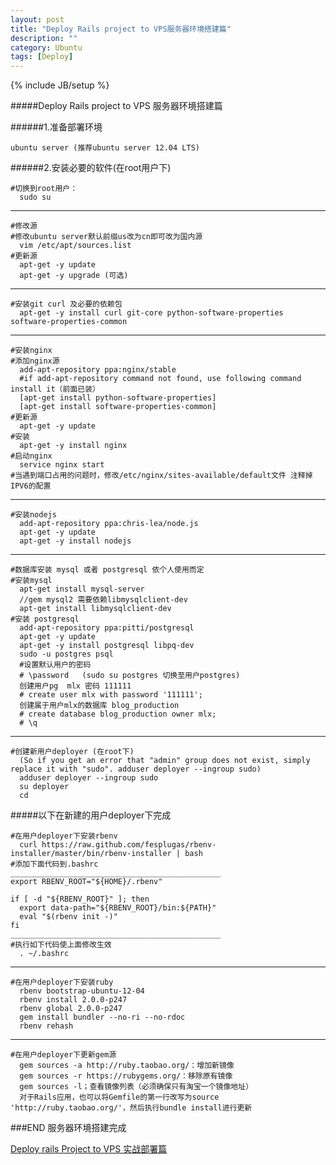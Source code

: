 ```yaml
---
layout: post
title: "Deploy Rails project to VPS服务器环境搭建篇"
description: ""
category: Ubuntu
tags: [Deploy]
---
```

{% include JB/setup %}

#####Deploy Rails project to VPS 服务器环境搭建篇
    
######1.准备部署环境    
    
    ubuntu server (推荐ubuntu server 12.04 LTS)
    
######2.安装必要的软件(在root用户下)

    #切换到root用户： 
      sudo su
___      

      
    #修改源 
    #修改ubuntu server默认前缀us改为cn即可改为国内源
      vim /etc/apt/sources.list
    #更新源
      apt-get -y update
      apt-get -y upgrade (可选)
___      


    #安装git curl 及必要的依赖包
      apt-get -y install curl git-core python-software-properties software-properties-common
___

    #安装nginx
    #添加nginx源
      add-apt-repository ppa:nginx/stable
      #if add-apt-repository command not found, use following command install it（前面已装）     
      [apt-get install python-software-properties]    
      [apt-get install software-properties-common]
    #更新源
      apt-get -y update
    #安装
      apt-get -y install nginx
    #启动nginx
      service nginx start
    #当遇到端口占用的问题时，修改/etc/nginx/sites-available/default文件 注释掉IPV6的配置
___

    #安装nodejs
      add-apt-repository ppa:chris-lea/node.js
      apt-get -y update
      apt-get -y install nodejs
___

    #数据库安装 mysql 或者 postgresql 依个人使用而定
    #安装mysql
      apt-get install mysql-server
      //gem mysql2 需要依赖libmysqlclient-dev
      apt-get install libmysqlclient-dev
    #安装 postgresql
      add-apt-repository ppa:pitti/postgresql
      apt-get -y update
      apt-get -y install postgresql libpq-dev
      sudo -u postgres psql
      #设置默认用户的密码 
      # \password   (sudo su postgres 切换至用户postgres)
      创建用户pg  mlx 密码 111111
      # create user mlx with password '111111';
      创建属于用户mlx的数据库 blog_production
      # create database blog_production owner mlx;
      # \q
___

    #创建新用户deployer (在root下)
      (So if you get an error that "admin" group does not exist, simply replace it with "sudo". adduser deployer --ingroup sudo)
      adduser deployer --ingroup sudo
      su deployer
      cd

#####以下在新建的用户deployer下完成
    
    #在用户deployer下安装rbenv
      curl https://raw.github.com/fesplugas/rbenv-installer/master/bin/rbenv-installer | bash
    #添加下面代码到.bashrc
    _______________________________________________
    export RBENV_ROOT="${HOME}/.rbenv"
    
    if [ -d "${RBENV_ROOT}" ]; then
      export data-path="${RBENV_ROOT}/bin:${PATH}"
      eval "$(rbenv init -)"
    fi
    _______________________________________________
    #执行如下代码使上面修改生效
      . ~/.bashrc
___      
      
    #在用户deployer下安装ruby
      rbenv bootstrap-ubuntu-12-04
      rbenv install 2.0.0-p247
      rbenv global 2.0.0-p247
      gem install bundler --no-ri --no-rdoc
      rbenv rehash   
___

    #在用户deployer下更新gem源
      gem sources -a http://ruby.taobao.org/：增加新镜像
      gem sources -r https://rubygems.org/：移除原有镜像
      gem sources -l；查看镜像列表（必须确保只有淘宝一个镜像地址）
      对于Rails应用，也可以将Gemfile的第一行改写为source 'http://ruby.taobao.org/'，然后执行bundle install进行更新

###END 服务器环境搭建完成

[Deploy rails Project to VPS 实战部署篇](/ubuntu/2013/08/08/deploy-rails-project-to-vps-/)